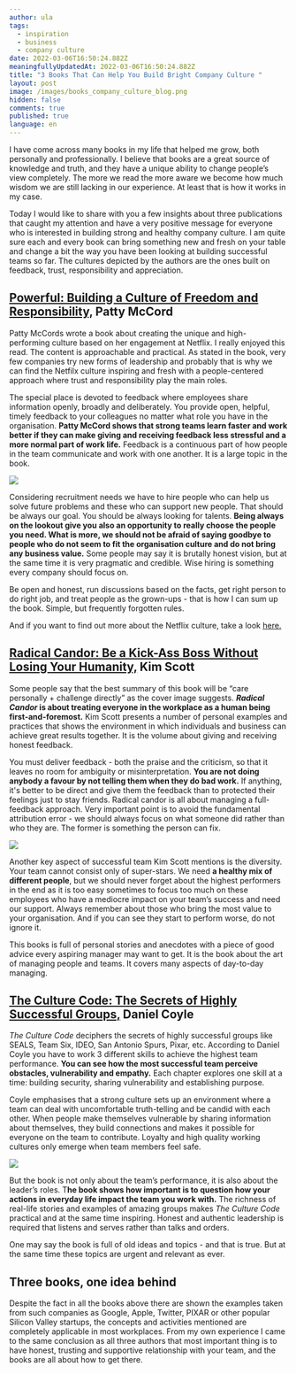 ```yaml
---
author: ula
tags:
  - inspiration
  - business
  - company culture
date: 2022-03-06T16:50:24.882Z
meaningfullyUpdatedAt: 2022-03-06T16:50:24.882Z
title: "3 Books That Can Help You Build Bright Company Culture "
layout: post
image: /images/books_company_culture_blog.png
hidden: false
comments: true
published: true
language: en
---
```

I have come across many books in my life that helped me grow, both personally and professionally. I believe that books are a great source of knowledge and truth, and they have a unique ability to change people’s view completely. The more we read the more aware we become how much wisdom we are still lacking in our experience. At least that is how it works in my case. 

Today I would like to share with you a few insights about three publications that caught my attention and have a very positive message for everyone who is interested in building strong and healthy company culture. I am quite sure each and every book can bring something new and fresh on your table and change a bit the way you have been looking at building successful teams so far. The cultures depicted by the authors are the ones built on feedback, trust, responsibility and appreciation.

## **[Powerful: Building a Culture of Freedom and Responsibility,](https://pattymccord.com/book/) Patty McCord**

Patty McCords wrote a book about creating the unique and high-performing culture based on her engagement at Netflix. I really enjoyed this read. The content is approachable and practical. As stated in the book, very few companies try new forms of leadership and probably that is why we can find the Netfilx culture inspiring and fresh with a people-centered approach where trust and responsibility play the main roles.

The special place is devoted to feedback where employees share information openly, broadly and deliberately. You provide open, helpful, timely feedback to your colleagues no matter what role you have in the organisation. **Patty McCord shows that strong teams learn faster and work better if they can make giving and receiving feedback less stressful and a more normal part of work life.** Feedback is a continuous part of how people in the team communicate and work with one another. It is a large topic in the book.

![](../../static/images/powerful_quote.png "")

Considering recruitment needs we have to hire people who can help us solve future problems and these who can support new people. That should be always our goal. You should be always looking for talents. **Being always on the lookout give you also an opportunity to really choose the people you need. What is more, we should not be afraid of saying goodbye to people who do not seem to fit the organisation culture and do not bring any business value.** Some people may say it is brutally honest vision, but at the same time it is very pragmatic and credible. Wise hiring is something every company should focus on. 

Be open and honest, run discussions based on the facts, get right person to do right job, and treat people as the grown-ups - that is how I can sum up the book. Simple, but frequently forgotten rules. 

And if you want to find out more about the Netflix culture, take a look [here.](https://jobs.netflix.com/culture) 

## **[Radical Candor: Be a Kick-Ass Boss Without Losing Your Humanity,](https://www.radicalcandor.com/the-book/) Kim Scott** 

Some people say that the best summary of this book will be “care personally + challenge directly” as the cover image suggests. ***Radical Candor* is about treating everyone in the workplace as a human being first-and-foremost.** Kim Scott presents a number of personal examples and practices that shows the environment in which individuals and business can achieve great results together. It is the volume about giving and receiving honest feedback. 

You must deliver feedback - both the praise and the criticism, so that it leaves no room for ambiguity or misinterpretation. **You are not doing anybody a favour by not telling them when they do bad work.** If anything, it's better to be direct and give them the feedback than to protected their feelings just to stay friends. Radical candor is all about managing a full-feedback approach. Very important point is to avoid the fundamental attribution error - we should always focus on what someone did rather than who they are. The former is something the person can fix. 

![](../../static/images/radical_candor_quote.png "")

Another key aspect of successful team Kim Scott mentions is the diversity. Your team cannot consist only of super-stars. We need **a healthy mix of different people**, but we should never forget about the highest performers in the end as it is too easy sometimes to focus too much on these employees who have a mediocre impact on your team’s success and need our support. Always remember about those who bring the most value to your organisation. And if you can see they start to perform worse, do not ignore it. 

This books is full of personal stories and anecdotes with a piece of good advice every aspiring manager may want to get. It is the book about the art of managing people and teams. It covers many aspects of day-to-day managing. 

## **[The Culture Code: The Secrets of Highly Successful Groups,](http://danielcoyle.com/the-culture-code/) Daniel Coyle**

*The Culture Code* deciphers the secrets of highly successful groups like SEALS, Team Six, IDEO, San Antonio Spurs, Pixar, etc. According to Daniel Coyle you have to work 3 different skills to achieve the highest team performance. **You can see how the most successful team perceive obstacles, vulnerability and empathy.** Each chapter explores one skill at a time: building security, sharing vulnerability and establishing purpose. 

Coyle emphasises that a strong culture sets up an environment where a team can deal with uncomfortable truth-telling and be candid with each other. When people make themselves vulnerable by sharing information about themselves, they build connections and makes it possible for everyone on the team to contribute. Loyalty and high quality working cultures only emerge when team members feel safe.

![](../../static/images/culture_code_quote_coyle.png "")

But the book is not only about the team’s performance, it is also about the leader’s roles. T**he book shows how important is to question how your actions in everyday life impact the team you work with.** The richness of real-life stories and examples of amazing groups makes *The Culture Code* practical and at the same time inspiring. Honest and authentic leadership is required that listens and serves rather than talks and orders.

One may say the book is full of old ideas and topics - and that is true. But at the same time these topics are urgent and relevant as ever.

## **Three books, one idea behind** 

Despite the fact in all the books above there are shown the examples taken from such companies as Google, Apple, Twitter, PIXAR or other popular Silicon Valley startups, the concepts and activities mentioned are completely applicable in most workplaces. From my own experience I came to the same conclusion as all three authors that most important thing is to have honest, trusting and supportive relationship with your team, and the books are all about how to get there.
